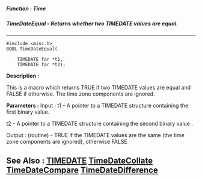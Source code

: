 ##### Function : Time
##### TimeDateEqual - Returns whether two TIMEDATE values are equal.
---
```
#include <misc.h>
BOOL TimeDateEqual(

	TIMEDATE far *t1,
	TIMEDATE far *t2);
```
**Description :**

This is a macro which returns TRUE if two TIMEDATE values are equal and FALSE 
if otherwise.  The time zone components are ignored.

**Parameters :**
Input :
t1  -  A pointer to a TIMEDATE structure containing the first binary value.

t2  -  A pointer to a TIMEDATE structure containing the second binary value .

Output :
(routine)  -  TRUE if the TIMEDATE values are the same (the time zone components are ignored), otherwise FALSE



**See Also :**
[TIMEDATE](/reference/Data/TIMEDATE)
[TimeDateCollate](/reference/Func/TimeDateCollate)
[TimeDateCompare](/reference/Func/TimeDateCompare)
[TimeDateDifference](/reference/Func/TimeDateDifference)
---
